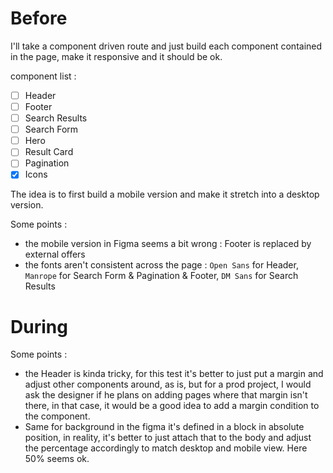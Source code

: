 # Before

I'll take a component driven route and just build each component contained in the page, make it responsive and it should be ok.

component list :

- [ ] Header 
- [ ] Footer 
- [ ] Search Results 
- [ ] Search Form 
- [ ] Hero  
- [ ] Result Card 
- [ ] Pagination 
- [x] Icons

The idea is to first build a mobile version and make it stretch into a desktop version.

Some points : 

- the mobile version in Figma seems a bit wrong : Footer is replaced by external offers
- the fonts aren't consistent across the page : `Open Sans` for Header, `Manrope` for Search Form & Pagination & Footer, `DM Sans` for Search Results

# During

Some points :
- the Header is kinda tricky, for this test it's better to just put a margin and adjust other components around, as is, but for a prod project, I would ask the designer if he plans on adding pages where that margin isn't there, in that case, it would be a good idea to add a margin condition to the component.
- Same for background in the figma it's defined in a block in absolute position, in reality, it's better to just attach that to the body and adjust the percentage accordingly to match desktop and mobile view. Here 50% seems ok.
